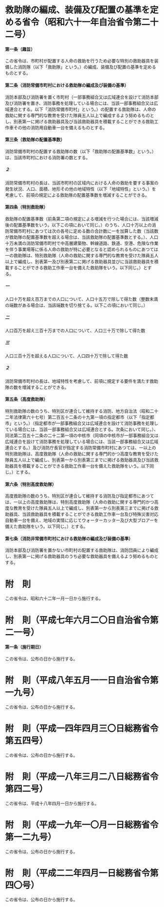 # 救助隊の編成、装備及び配置の基準を定める省令（昭和六十一年自治省令第二十二号）
#### 第一条（趣旨）
この省令は、市町村が配置する人命の救助を行うため必要な特別の救助器具を装備した消防隊（以下「救助隊」という。）の編成、装備及び配置の基準を定めるものとする。
#### 第二条（消防常備市町村における救助隊の編成及び装備の基準）
消防本部及び消防署を置く市町村（一部事務組合又は広域連合を設けて消防本部及び消防署を置き、消防事務を処理している場合には、当該一部事務組合又は広域連合とする。以下「消防常備市町村」という。）の配置する救助隊は、人命の救助に関する専門的な教育を受けた隊員五人以上で編成するよう努めるものとし、別表第一に掲げる救助器具及び当該救助器具を積載することができる救助工作車その他の消防用自動車一台を備えるものとする。
#### 第三条（救助隊の配置基準数）
消防常備市町村の配置する救助隊の数（以下「救助隊の配置基準数」という。）は、当該市町村における消防署の数とする。
##### ２
消防常備市町村の長は、当該市町村の区域内における人命の救助を要する事案の発生状況、人口、面積、地形その他の地域特性（以下「地域特性」という。）を考慮して、前項の規定による救助隊の配置基準数を増減することができる。
#### 第四条（特別救助隊）
救助隊の配置基準数（前条第二項の規定による増減を行つた場合には、当該増減後の配置基準数をいう。以下この項において同じ。）のうち、人口十万以上の消防常備市町村にあつては次の各号に定める数の合計数に一を加算した数（当該数が救助隊の配置基準数を超える場合は、当該救助隊の配置基準数とする。）、人口十万未満の消防常備市町村で中高層建築物、幹線道路、鉄道、空港、危険な作業を伴う事業場等に係る人命の救助が特に必要となると認められるものにあつては一の救助隊は、特別救助隊（人命の救助に関する専門的な教育を受けた隊員五人以上で編成し、別表第一及び別表第二に掲げる救助器具並びに当該救助器具を積載することができる救助工作車一台を備えた救助隊をいう。以下同じ。）とする。
##### 一
人口十万を超え百万までの人口について、人口十五万で除して得た数（整数未満の端数がある場合は、当該端数を切り捨てる。以下この項において同じ。）
##### 二
人口百万を超え三百十万までの人口について、人口三十万で除して得た数
##### 三
人口三百十万を超える人口について、人口四十万で除して得た数
##### ２
消防常備市町村の長は、地域特性を考慮して、前項に規定する要件を満たす救助隊の数を増減することができる。
#### 第五条（高度救助隊）
特別救助隊の数のうち、特別区が連合して維持する消防、地方自治法（昭和二十二年法律第六十七号）第二百五十二条の十九第一項の指定都市（以下「指定都市」という。）（指定都市が一部事務組合又は広域連合を設けて消防事務を処理している場合には、当該一部事務組合又は広域連合とする。次条において同じ。）、同法第二百五十二条の二十二第一項の中核市（同項の中核市が一部事務組合又は広域連合を設けて消防事務を処理している場合には、当該一部事務組合又は広域連合とする。）及び消防庁長官が指定する消防常備市町村にあつては、一以上の特別救助隊は、高度救助隊（人命の救助に関する専門的かつ高度な教育を受けた隊員五人以上で編成し、別表第一から別表第三までに掲げる救助器具及び当該救助器具を積載することができる救助工作車一台を備えた救助隊をいう。以下同じ。）とする。
#### 第六条（特別高度救助隊）
高度救助隊の数のうち、特別区が連合して維持する消防及び指定都市にあつては、一以上の高度救助隊は、特別高度救助隊（人命の救助に関する専門的かつ高度な教育を受けた隊員五人以上で編成し、別表第一から別表第三までに掲げる救助器具、当該救助器具を積載することができる救助工作車一台及び特殊災害対応自動車一台を備え、地域の実情に応じてウォーターカッター及び大型ブロアーを備えた救助隊をいう。以下同じ。）とする。
#### 第七条（消防非常備市町村における救助隊の編成及び装備の基準）
消防本部及び消防署を置かない市町村の配置する救助隊は、消防団員により編成し、別表第一に掲げる救助器具のうち必要な救助器具を備えるよう努めるものとする。
# 附　則
この省令は、昭和六十二年一月一日から施行する。
# 附　則（平成七年六月二〇日自治省令第二一号）
#### 第一条（施行期日）
この省令は、公布の日から施行する。
# 附　則（平成八年五月一一日自治省令第一九号）
この省令は、公布の日から施行する。
# 附　則（平成一四年四月三〇日総務省令第五四号）
この省令は、公布の日から施行する。
# 附　則（平成一八年三月二八日総務省令第四二号）
この省令は、平成十八年四月一日から施行する。
# 附　則（平成一九年一〇月一日総務省令第一二九号）
この省令は、公布の日から施行する。
# 附　則（平成二二年四月一日総務省令第四〇号）
この省令は、公布の日から施行する。
